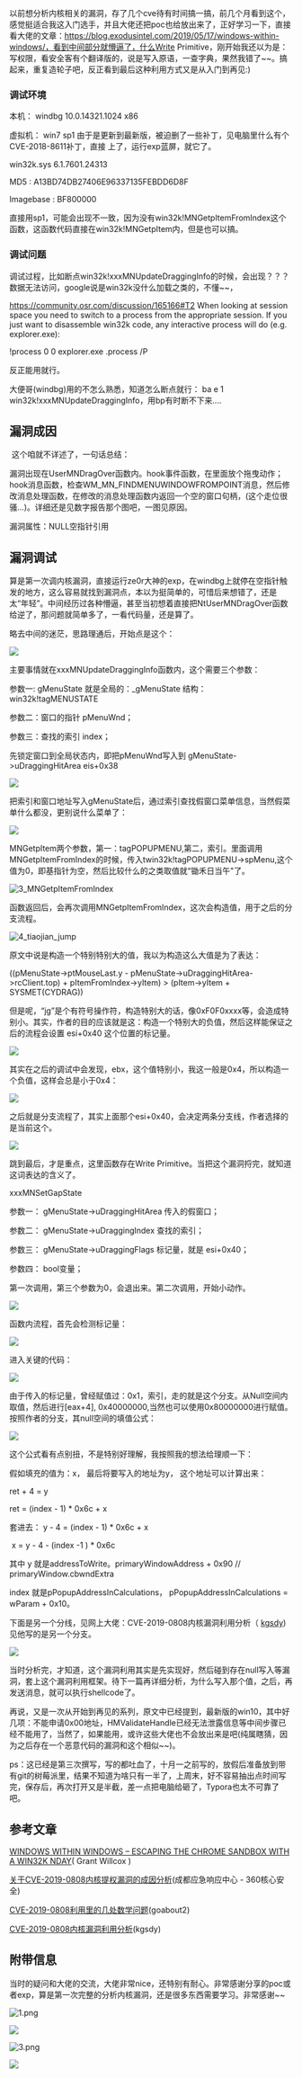 
​    以前想分析内核相关的漏洞，存了几个cve待有时间搞一搞，前几个月看到这个，感觉挺适合我这入门选手，并且大佬还把poc也给放出来了，正好学习一下，直接看大佬的文章：https://blog.exodusintel.com/2019/05/17/windows-within-windows/，看到中间部分就懵逼了，什么Write Primitive，刚开始我还以为是：写权限，看安全客有个翻译版的，说是写入原语，一查字典，果然我错了~~。搞起来，重复造轮子吧，反正看到最后这种利用方式又是从入门到再见:)

### 调试环境

本机：             windbg 10.0.14321.1024 x86

虚拟机：        win7 sp1 由于是更新到最新版，被迫删了一些补丁，见电脑里什么有个CVE-2018-8611补丁，直接                       						上了，运行exp蓝屏，就它了。

win32k.sys     6.1.7601.24313

MD5              : A13BD74DB27406E96337135FEBDD6D8F

Imagebase   : BF800000

直接用sp1，可能会出现不一致，因为没有win32k!MNGetpItemFromIndex这个函数，这函数代码直接在win32k!MNGetpItem内，但是也可以搞。



### 调试问题

   调试过程，比如断点win32k!xxxMNUpdateDraggingInfo的时候，会出现？？？ 数据无法访问，google说是win32k没什么加载之类的，不懂~~，

https://community.osr.com/discussion/165166#T2
When looking at session space you need to switch to a process from
the appropriate session. If you just want to disassemble win32k code,
any interactive process will do (e.g. explorer.exe):

!process 0 0 explorer.exe
.process /P

反正能用就行。

大便哥(windbg)用的不怎么熟悉，知道怎么断点就行： ba e 1 win32k!xxxMNUpdateDraggingInfo，用bp有时断不下来....



## 漏洞成因

​    这个咱就不详述了，一句话总结：

​    漏洞出现在UserMNDragOver函数内。hook事件函数，在里面放个拖曳动作；hook消息函数，检查WM_MN_FINDMENUWINDOWFROMPOINT消息，然后修改消息处理函数，在修改的消息处理函数内返回一个空的窗口句柄，(这个走位很骚...)。详细还是见数字报告那个图吧，一图见原因。

漏洞属性：NULL空指针引用

## 漏洞调试

​    算是第一次调内核漏洞，直接运行ze0r大神的exp，在windbg上就停在空指针触发的地方，这么容易就找到漏洞点，本以为挺简单的，可惜后来想错了，还是太“年轻”。中间经历过各种懵逼，甚至当初想着直接把NtUserMNDragOver函数给逆了，那问题就简单多了，一看代码量，还是算了。

略去中间的迷茫，思路理通后，开始点是这个：

![](/images/pic/0808(一)/start-0.png)

主要事情就在xxxMNUpdateDraggingInfo函数内，这个需要三个参数：

参数一:  gMenuState   就是全局的：_gMenuState  结构：win32k!tagMENUSTATE

参数二：窗口的指针  pMenuWnd；

参数三：查找的索引  index；

先锁定窗口到全局状态内，即把pMenuWnd写入到  gMenuState->uDraggingHitArea    eis+0x38

![](/images/pic/0808(一)/write_0x38_1.png)

把索引和窗口地址写入gMenuState后，通过索引查找假窗口菜单信息，当然假菜单什么都没，更别说什么菜单了：

![](/images/pic/0808(一)/mngetitem_2.png)

MNGetpItem两个参数，第一：tagPOPUPMENU,第二，索引。里面调用MNGetpItemFromIndex的时候，传入twin32k!tagPOPUPMENU->spMenu,这个值为0，即基指针为空，然后比较什么的之类取值就“锄禾日当午"了。

![3_MNGetpItemFromIndex](/images/pic/0808(一)/3_MNGetpItemFromIndex.png)

函数返回后，会再次调用MNGetpItemFromIndex，这次会构造值，用于之后的分支流程。

![4_tiaojian_jump](/images/pic/0808(一)/4_tiaojian_jump.png)

原文中说是构造一个特别特别大的值，我以为构造这么大值是为了表达：

 ((pMenuState->ptMouseLast.y - pMenuState->uDraggingHitArea->rcClient.top) + pItemFromIndex->yItem) > (pItem->yItem + SYSMET(CYDRAG)) 

但是呢，“jg”是个有符号操作符，构造特别大的话，像0xF0F0xxxx等，会造成特别小。其实，作者的目的应该就是这：构造一个特别大的负值，然后这样能保证之后的流程会设置 esi+0x40 这个位置的标记量。

![](/images/pic/0808(一)/5_jg.png)

其实在之后的调试中会发现，ebx，这个值特别小，我这一般是0x4，所以构造一个负值，这样会总是小于0x4：

![](/images/pic/0808(一)/8_nojg.png)

之后就是分支流程了，其实上面那个esi+0x40，会决定两条分支线，作者选择的是当前这个。

![](/images/pic/0808(一)/6_jmpjmp.png)

跳到最后，才是重点，这里函数存在Write Primitive。当把这个漏洞捋完，就知道这词表达的含义了。

xxxMNSetGapState 

参数一： gMenuState->uDraggingHitArea  传入的假窗口；

参数二： gMenuState->uDraggingIndex  查找的索引；

参数三： gMenuState->uDraggingFlags   标记量，就是 esi+0x40；

参数四： bool变量；

第一次调用，第三个参数为0，会退出来。第二次调用，开始小动作。

![](/images/pic/0808(一)/7_xxx.png)

函数内流程，首先会检测标记量：

![](/images/pic/0808(一)/9_flag.png)

进入关键的代码：

![](/images/pic/0808(一)/10_guanjian.png)

由于传入的标记量，曾经赋值过：0x1，索引，走的就是这个分支。从Null空间内取值，然后进行[eax+4], 0x40000000,当然也可以使用0x80000000进行赋值。按照作者的分支，其null空间的填值公式：

![](/images/pic/0808(一)/11_addressto.png)

这个公式看有点别扭，不是特别好理解，我按照我的想法给理顺一下：

假如填充的值为：x，  最后将要写入的地址为y， 这个地址可以计算出来：

ret + 4 = y 

ret = (index - 1) * 0x6c + x 

套进去： y - 4 = (index - 1) * 0x6c + x

​                x =  y - 4   -  (index  -1 ) *  0x6c 

其中 y  就是addressToWrite。primaryWindowAddress + 0x90   // primaryWindow.cbwndExtra 

index 就是pPopupAddressInCalculations， pPopupAddressInCalculations = wParam + 0x10。

下面是另一个分线，见网上大佬：CVE-2019-0808内核漏洞利用分析（ [kgsdy](https://xz.aliyun.com/t/5142)) 见他写的是另一个分支。

![](/images/pic/0808(一)/12_分支.png)



当时分析完，才知道，这个漏洞利用其实是先实现好，然后碰到存在null写入等漏洞，套上这个漏洞利用框架。待下一篇再详细分析，为什么写入那个值，之后，再发送消息，就可以执行shellcode了。

再说，又是一次从开始到再见的系列，原文中已经提到，最新版的win10，其中好几项：不能申请0x00地址，HMValidateHandle已经无法泄露信息等中间步骤已经不能用了，当然了，如果能用，或许这些大佬也不会放出来是吧(纯属瞎猜，因为之后存在一个恶意代码的漏洞和这个相似~~)。



ps：这已经是第三次撰写，写的都吐血了，十月一之前写的，放假后准备放到带有git的树莓派里，结果不知道为啥只有一半了，上周末，好不容易抽出点时间写完，保存后，再次打开又是半截，差一点把电脑给砸了，Typora也太不可靠了吧。

## 参考文章

[WINDOWS WITHIN WINDOWS – ESCAPING THE CHROME SANDBOX WITH A WIN32K NDAY](https://blog.exodusintel.com/2019/05/17/windows-within-windows/)( Grant Willcox )

[关于CVE-2019-0808内核提权漏洞的成因分析](http://blogs.360.cn/post/RootCause_CVE-2019-0808_CH)(成都应急响应中心 - 360核心安全)

[CVE-2019-0808利用里的几处数学问题](https://www.cnblogs.com/goabout2/p/11255693.html)(goabout2)

[CVE-2019-0808内核漏洞利用分析](https://xz.aliyun.com/t/5142)(kgsdy)

## 附带信息

当时的疑问和大佬的交流，大佬非常nice，还特别有耐心。非常感谢分享的poc或者exp，算是第一次完整的分析内核漏洞，还是很多东西需要学习。非常感谢~~

![1.png](/images/pic/0808(一)/twitter/1.png)

![](/images/pic/0808(一)/twitter/2.png)

![3.png](/images/pic/0808(一)/twitter/3.png)

![](/images/pic/0808(一)/twitter/5.png)
